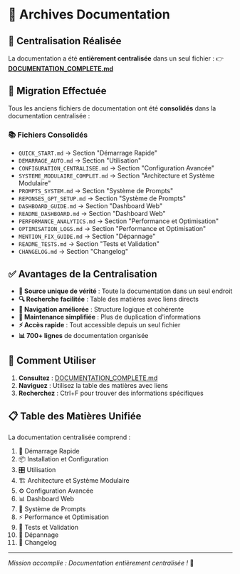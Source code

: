 # 📁 Archives Documentation

## 🎯 Centralisation Réalisée

La documentation a été **entièrement centralisée** dans un seul fichier :
👉 **[DOCUMENTATION_COMPLETE.md](../DOCUMENTATION_COMPLETE.md)**

## 🔄 Migration Effectuée

Tous les anciens fichiers de documentation ont été **consolidés** dans la documentation centralisée :

### 📚 Fichiers Consolidés
- `QUICK_START.md` → Section "Démarrage Rapide"
- `DEMARRAGE_AUTO.md` → Section "Utilisation"
- `CONFIGURATION_CENTRALISEE.md` → Section "Configuration Avancée"
- `SYSTEME_MODULAIRE_COMPLET.md` → Section "Architecture et Système Modulaire"
- `PROMPTS_SYSTEM.md` → Section "Système de Prompts"
- `REPONSES_GPT_SETUP.md` → Section "Système de Prompts"
- `DASHBOARD_GUIDE.md` → Section "Dashboard Web"
- `README_DASHBOARD.md` → Section "Dashboard Web"
- `PERFORMANCE_ANALYTICS.md` → Section "Performance et Optimisation"
- `OPTIMISATION_LOGS.md` → Section "Performance et Optimisation"
- `MENTION_FIX_GUIDE.md` → Section "Dépannage"
- `README_TESTS.md` → Section "Tests et Validation"
- `CHANGELOG.md` → Section "Changelog"

## ✅ Avantages de la Centralisation

- **📖 Source unique de vérité** : Toute la documentation dans un seul endroit
- **🔍 Recherche facilitée** : Table des matières avec liens directs
- **📱 Navigation améliorée** : Structure logique et cohérente
- **🔄 Maintenance simplifiée** : Plus de duplication d'informations
- **⚡ Accès rapide** : Tout accessible depuis un seul fichier
- **📊 700+ lignes** de documentation organisée

## 🎯 Comment Utiliser

1. **Consultez** : [DOCUMENTATION_COMPLETE.md](../DOCUMENTATION_COMPLETE.md)
2. **Naviguez** : Utilisez la table des matières avec liens
3. **Recherchez** : Ctrl+F pour trouver des informations spécifiques

## 📋 Table des Matières Unifiée

La documentation centralisée comprend :

1. 🚀 Démarrage Rapide
2. 📦 Installation et Configuration
3. 🎛️ Utilisation
4. 🏗️ Architecture et Système Modulaire
5. ⚙️ Configuration Avancée
6. 📊 Dashboard Web
7. 🎯 Système de Prompts
8. ⚡ Performance et Optimisation
9. 🧪 Tests et Validation
10. 🔧 Dépannage
11. 📝 Changelog

---

*Mission accomplie : Documentation entièrement centralisée !* 🎉 